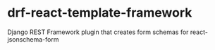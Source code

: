 # drf-react-template-framework
Django REST Framework plugin that creates form schemas for react-jsonschema-form
